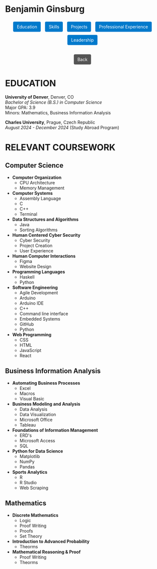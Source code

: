 # Benjamin Ginsburg

<div style="text-align:center; margin-bottom:20px;">
  <a href="education.md" style="display:inline-block; margin:5px; padding:8px 12px; background:#007ACC; color:#fff; text-decoration:none; border-radius:4px;">Education</a>
  <a href="skills.md" style="display:inline-block; margin:5px; padding:8px 12px; background:#007ACC; color:#fff; text-decoration:none; border-radius:4px;">Skills</a>
  <a href="projects.md" style="display:inline-block; margin:5px; padding:8px 12px; background:#007ACC; color:#fff; text-decoration:none; border-radius:4px;">Projects</a>
  <a href="professional-experience.md" style="display:inline-block; margin:5px; padding:8px 12px; background:#007ACC; color:#fff; text-decoration:none; border-radius:4px;">Professional Experience</a>
  <a href="leadership.md" style="display:inline-block; margin:5px; padding:8px 12px; background:#007ACC; color:#fff; text-decoration:none; border-radius:4px;">Leadership</a>
  <!-- Soft Skills link removed -->
</div>

<div style="text-align:center; margin-bottom:20px;">
  <a href="../README.md" style="display:inline-block; margin:5px; padding:8px 12px; background:#555; color:#fff; text-decoration:none; border-radius:4px;">Back</a>
</div>

# EDUCATION

**University of Denver**, Denver, CO  
*Bachelor of Science (B.S.) in Computer Science*  
Major GPA: 3.9  
Minors: Mathematics, Business Information Analysis  

**Charles University**, Prague, Czech Republic  
*August 2024 - December 2024*
(Study Abroad Program)

# RELEVANT COURSEWORK
## Computer Science
- **Computer Organization**
  - CPU Architecture
  - Memory Management
- **Computer Systems**
  - Assembly Language
  - C
  - C++
  - Terminal
- **Data Structures and Algorithms**
  - Java
  - Sorting Algorithms
- **Human Centered Cyber Security**
  - Cyber Security
  - Project Creation
  - User Experience
- **Human Computer Interactions**
  - Figma
  - Website Design
- **Programming Languages**
  - Haskell
  - Python
- **Software Engineering**
  - Agile Development
  - Arduino
  - Arduino IDE
  - C++
  - Command line interface
  - Embedded Systems
  - GitHub
  - Python
- **Web Programming**
  - CSS
  - HTML
  - JavaScript
  - React

## Business Information Analysis
- **Automating Business Processes**
  - Excel
  - Macros
  - Visual Basic
- **Business Modeling and Analysis**
  - Data Analysis
  - Data Visualization
  - Microsoft Office
  - Tableau
- **Foundations of Information Management**
  - ERD's
  - Microsoft Access  
  - SQL
- **Python for Data Science**
  - Matplotlib
  - NumPy
  - Pandas
- **Sports Analytics**
  - R
  - R Studio
  - Web Scraping
## Mathematics
- **Discrete Mathematics**
  - Logic
  - Proof Writing
  - Proofs
  - Set Theory
- **Introduction to Advanced Probability**
  - Theorms
- **Mathematical Reasoning & Proof**
  - Proof Writing
  - Theorms

